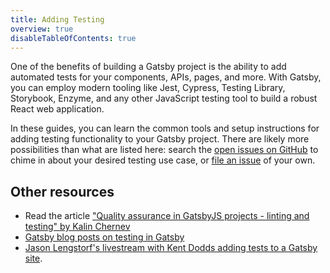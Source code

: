 ```yaml
---
title: Adding Testing
overview: true
disableTableOfContents: true
---
```


One of the benefits of building a Gatsby project is the ability to add automated tests for your components, APIs, pages, and more. With Gatsby, you can employ modern tooling like Jest, Cypress, Testing Library, Storybook, Enzyme, and any other JavaScript testing tool to build a robust React web application.

In these guides, you can learn the common tools and setup instructions for adding testing functionality to your Gatsby project. There are likely more possibilities than what are listed here: search the [open issues on GitHub](https://github.com/gatsbyjs/gatsby/issues?utf8=%E2%9C%93&q=is%3Aissue+is%3Aopen+testing) to chime in about your desired testing use case, or [file an issue](/contributing/how-to-file-an-issue/) of your own.

<GuideList slug={props.slug} />

## Other resources

- Read the article ["Quality assurance in GatsbyJS projects - linting and testing" by Kalin Chernev](https://kalinchernev.github.io/gatsbyjs-qa-linting-testing/)
- [Gatsby blog posts on testing in Gatsby](/blog/tags/testing)
- [Jason Lengstorf's livestream with Kent Dodds adding tests to a Gatsby site](https://www.youtube.com/watch?v=BzRAYt7BHRw&t=2024s).
